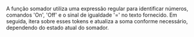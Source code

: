 A função somador utiliza uma expressão regular para identificar números, comandos 'On', 'Off' e o sinal de igualdade '=' no texto fornecido. Em seguida, itera sobre esses tokens e atualiza a soma conforme necessário, dependendo do estado atual do somador.
